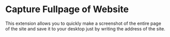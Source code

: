 # Capture Fullpage of Website

This extension allows you to quickly make a screenshot of the entire page of the site and save it to your desktop just by writing the address of the site.